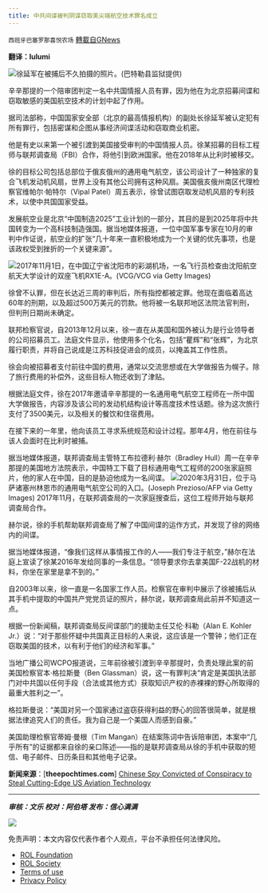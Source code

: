 ```yaml
---
title: 中共间谍被判阴谋窃取美尖端航空技术罪名成立
---
```

`西班牙巴塞罗那喜悦农场` [轉載自GNews](https://gnews.org/zh-hans/1646021/)

**翻译：lulumi**

![](https://assets.gnews.org/wp-content/uploads/2021/11/tempsnip148.png)徐延军在被捕后不久拍摄的照片。(巴特勒县监狱提供)

辛辛那提的一个陪审团判定一名中共国情报人员有罪，因为他在为北京招募间谍和窃取敏感的美国航空技术的计划中起了作用。

据司法部称，中国国家安全部（北京的最高情报机构）的副处长徐延军被认定犯有所有罪行，包括密谋和企图从事经济间谍活动和窃取商业机密。

他是有史以来第一个被引渡到美国接受审判的中国情报人员。徐某招募的目标工程师与联邦调查局（FBI）合作，将他引到欧洲国家。他在2018年从比利时被移交。

徐的目标公司包括总部位于俄亥俄州的通用电气航空，该公司设计了一种独家的复合飞机发动机风扇，世界上没有其他公司拥有这种风扇。美国俄亥俄州南区代理检察官维帕尔·帕特尔（Vipal Patel）周五表示，徐曾试图窃取发动机风扇的专利技术，以使中共国国家受益。

发展航空业是北京“中国制造2025”工业计划的一部分，其目的是到2025年将中共国转变为一个高科技制造强国。据当地媒体报道，一位中国军事专家在10月的审判中作证说，航空业的扩张“几十年来一直积极地成为一个关键的优先事项，也是该政权受到挫折的一个关键来源”。

![](https://assets.gnews.org/wp-content/uploads/2021/11/tempsnip149.png)2017年11月1日，在中国辽宁省沈阳市的彩湖机场，一名飞行员检查由沈阳航空航天大学设计的双座飞机RX1E-A。(VCG/VCG via Getty Images)

徐曾不认罪，但在长达近三周的审判后，所有指控都被定罪。他现在面临着高达60年的刑期，以及超过500万美元的罚款。他将被一名联邦地区法院法官判刑，但判刑日期尚未确定。

联邦检察官说，自2013年12月以来，徐一直在从美国和国外被认为是行业领导者的公司招募员工。法庭文件显示，他使用多个化名，包括“瞿辉”和“张辉”，为北京履行职责，并将自己说成是江苏科技促进会的成员，以掩盖其工作性质。

徐会向被招募者支付前往中国的费用，通常以交流思想或在大学做报告为幌子。除了旅行费用的补偿外，这些目标人物还收到了津贴。

根据法庭文件，徐在2017年邀请辛辛那提的一名通用电气航空工程师在一所中国大学做报告，内容涉及该公司的发动机结构设计等高度技术性话题。徐为这次旅行支付了3500美元，以及相关的餐饮和住宿费用。

在接下来的一年里，他向该员工寻求系统规范和设计过程。那年4月，他在前往与该人会面时在比利时被捕。

据当地媒体报道，联邦调查局主管特工布拉德利·赫尔（Bradley Hull）周一在辛辛那提的美国地方法院表示，中国特工下载了目标通用电气工程师的200张家庭照片，他的家人在中国，目的是胁迫他成为一名间谍。
![](https://assets.gnews.org/wp-content/uploads/2021/11/tempsnip150.png)2020年3月31日，位于马萨诸塞州林恩市的通用电气航空公司的入口。(Joseph Prezioso/AFP via Getty Images)
2017年11月，在联邦调查局的一次家庭搜查后，这位工程师开始与联邦调查局合作。

赫尔说，徐的手机帮助联邦调查局了解了中国间谍的运作方式，并发现了徐的网络内的间谍。

据当地媒体报道，“像我们这样从事情报工作的人——我们专注于航空，”赫尔在法庭上宣读了徐某2016年发给同事的一条信息。“领导要求你去拿美国F-22战机的材料，你坐在家里是拿不到的。”

自2003年以来，徐一直是一名国家工作人员。检察官在审判中展示了徐被捕后从其手机中提取的中国共产党党员证的照片，赫尔说，联邦调查局此前并不知道这一点。

根据一份新闻稿，联邦调查局反间谍部门的援助主任艾伦·科勒（Alan E. Kohler Jr.）说：“对于那些怀疑中共国真正目标的人来说，这应该是一个警钟；他们正在窃取美国的技术，以有利于他们的经济和军事。”

当地广播公司WCPO报道说，三年前徐被引渡到辛辛那提时，负责处理此案的前美国检察官本·格拉斯曼（Ben Glassman）说，这一有罪判决“肯定是美国执法部门对中共国以任何手段（合法或其他方式）获取知识产权的赤裸裸的野心所取得的最重大胜利之一”。

格拉斯曼说：“美国对另一个国家通过盗窃获得利益的野心的回答很简单，就是根据法律追究人们的责任。我为自己是一个美国人而感到自豪。”

美国助理检察官蒂姆·曼根（Tim Mangan）在结案陈词中告诉陪审团，本案中“几乎所有”的证据都来自徐的亲口陈述——指的是联邦调查局从徐的手机中获取的短信、电子邮件、日历条目和其他电子记录。

**新闻来源**：[**theepochtimes.com**] [Chinese Spy Convicted of Conspiracy to Steal Cutting-Edge US Aviation Technology](https://www.theepochtimes.com/chinese-spy-convicted-of-conspiracy-to-steal-cutting-edge-us-aviation-technology_4089259.html)

* * *

***审核：文乐
校对：阿伯塔
发布：信心满满***

![](https://assets.gnews.org/wp-content/uploads/2021/11/tempsnip111.png)



 

免责声明：本文内容仅代表作者个人观点，平台不承担任何法律风险。

- [ROL Foundation](https://rolfoundation.org/)
- [ROL Society](https://rolsociety.org/)
- [Terms of use](https://gnews.org/terms-of-use-3/)
- [Privacy Policy](https://gnews.org/privacy-policy/)
